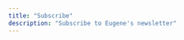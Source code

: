 ```yaml
---
title: "Subscribe"
description: "Subscribe to Eugene's newsletter"
---
```


<!-- TODO: Add ConvertKit subscription form embed code here -->
